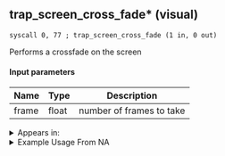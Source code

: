 ## trap_screen_cross_fade* (visual)

`syscall 0, 77 ; trap_screen_cross_fade (1 in, 0 out)`

Performs a crossfade on the screen

#### Input parameters
| Name | Type | Description
|------|------|------------
| frame   | float   | number of frames to take




<details>
	<summary>Appears in:</summary>

</details>

<details>
	<summary>Example Usage From NA</summary>
```

```
</details>


